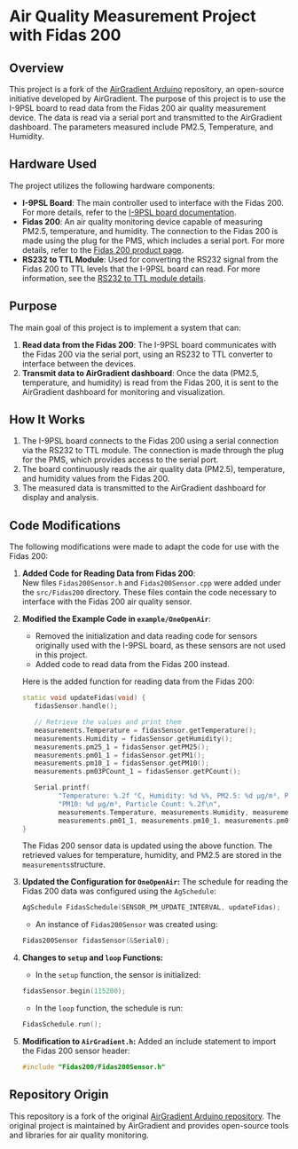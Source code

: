 # Air Quality Measurement Project with Fidas 200

## Overview

This project is a fork of the [AirGradient Arduino](https://github.com/airgradienthq/arduino) repository, an open-source initiative developed by AirGradient. The purpose of this project is to use the I-9PSL board to read data from the Fidas 200 air quality measurement device. The data is read via a serial port and transmitted to the AirGradient dashboard. The parameters measured include PM2.5, Temperature, and Humidity.

## Hardware Used

The project utilizes the following hardware components:
- **I-9PSL Board**: The main controller used to interface with the Fidas 200. For more details, refer to the [I-9PSL board documentation](https://www.airgradient.com/documentation/one-v9/#schematics).
- **Fidas 200**: An air quality monitoring device capable of measuring PM2.5, temperature, and humidity. The connection to the Fidas 200 is made using the plug for the PMS, which includes a serial port. For more details, refer to the [Fidas 200 product page](https://www.palas.de/en/product/fidas200?save=accept&cookie[sessiontracking]=1).
- **RS232 to TTL Module**: Used for converting the RS232 signal from the Fidas 200 to TTL levels that the I-9PSL board can read. For more information, see the [RS232 to TTL module details](https://www.allnewstep.com/product/4929/%E0%B9%82%E0%B8%A1%E0%B8%94%E0%B8%B9%E0%B8%A5%E0%B9%81%E0%B8%9B%E0%B8%A5%E0%B8%87%E0%B8%AA%E0%B8%B1%E0%B8%8D%E0%B8%8D%E0%B8%B2%E0%B8%93-rs232-%E0%B9%80%E0%B8%9B%E0%B9%87%E0%B8%99-ttl-uart-module-rs232-sp3232-ttl-to-rs232).

## Purpose

The main goal of this project is to implement a system that can:
1. **Read data from the Fidas 200**: The I-9PSL board communicates with the Fidas 200 via the serial port, using an RS232 to TTL converter to interface between the devices.
2. **Transmit data to AirGradient dashboard**: Once the data (PM2.5, temperature, and humidity) is read from the Fidas 200, it is sent to the AirGradient dashboard for monitoring and visualization.

## How It Works

1. The I-9PSL board connects to the Fidas 200 using a serial connection via the RS232 to TTL module. The connection is made through the plug for the PMS, which provides access to the serial port.
2. The board continuously reads the air quality data (PM2.5), temperature, and humidity values from the Fidas 200.
3. The measured data is transmitted to the AirGradient dashboard for display and analysis.

## Code Modifications

The following modifications were made to adapt the code for use with the Fidas 200:

1. **Added Code for Reading Data from Fidas 200**:  
   New files `Fidas200Sensor.h` and `Fidas200Sensor.cpp` were added under the `src/Fidas200` directory. These files contain the code necessary to interface with the Fidas 200 air quality sensor.

2. **Modified the Example Code in `example/OneOpenAir`**:  
   - Removed the initialization and data reading code for sensors originally used with the I-9PSL board, as these sensors are not used in this project.
   - Added code to read data from the Fidas 200 instead.

   Here is the added function for reading data from the Fidas 200:

   ```cpp
   static void updateFidas(void) {
      fidasSensor.handle();

      // Retrieve the values and print them
      measurements.Temperature = fidasSensor.getTemperature();
      measurements.Humidity = fidasSensor.getHumidity();
      measurements.pm25_1 = fidasSensor.getPM25();
      measurements.pm01_1 = fidasSensor.getPM1();
      measurements.pm10_1 = fidasSensor.getPM10();
      measurements.pm03PCount_1 = fidasSensor.getPCount();

      Serial.printf(
            "Temperature: %.2f °C, Humidity: %d %%, PM2.5: %d µg/m³, PM1: %d µg/m³, "
            "PM10: %d µg/m³, Particle Count: %.2f\n",
            measurements.Temperature, measurements.Humidity, measurements.pm25_1,
            measurements.pm01_1, measurements.pm10_1, measurements.pm03PCount_1);
   }
   ```
   The Fidas 200 sensor data is updated using the above function. The retrieved values for temperature, humidity, and PM2.5 are stored in the `measurements`structure.
3. **Updated the Configuration for `OneOpenAir`:**
   The schedule for reading the Fidas 200 data was configured using the `AgSchedule`:
   ```cpp
   AgSchedule FidasSchedule(SENSOR_PM_UPDATE_INTERVAL, updateFidas);
   ```
   - An instance of `Fidas200Sensor` was created using:
   ```cpp
   Fidas200Sensor fidasSensor(&Serial0);
   ```
4. **Changes to `setup` and `loop` Functions:**
   - In the `setup` function, the sensor is initialized:
   ```cpp
   fidasSensor.begin(115200);
   ```
   - In the `loop` function, the schedule is run:
   ```cpp
   FidasSchedule.run();
   ```
5. **Modification to `AirGradient.h`:**
   Added an include statement to import the Fidas 200 sensor header:
   ```cpp
   #include "Fidas200/Fidas200Sensor.h"
   ```
## Repository Origin

This repository is a fork of the original [AirGradient Arduino repository](https://github.com/airgradienthq/arduino). The original project is maintained by AirGradient and provides open-source tools and libraries for air quality monitoring.